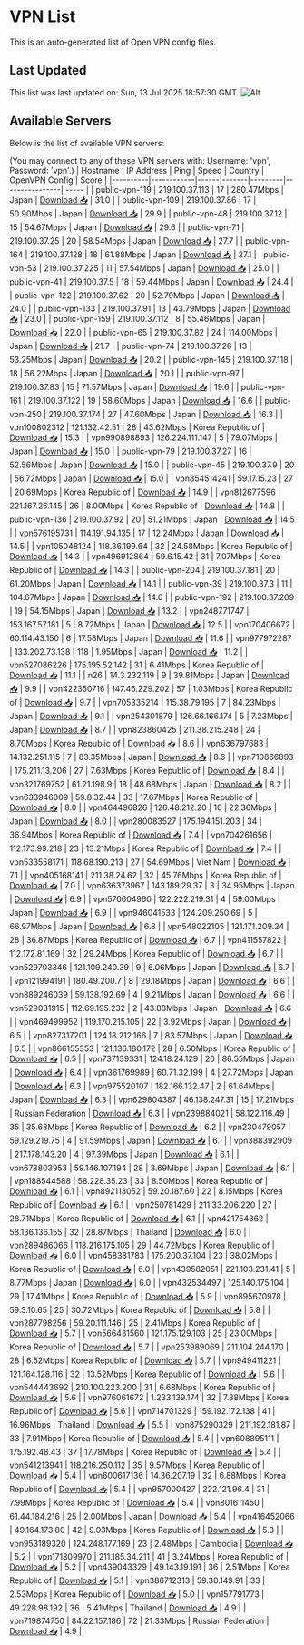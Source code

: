 # VPN List

This is an auto-generated list of Open VPN config files.

## Last Updated

This list was last updated on: Sun, 13 Jul 2025 18:57:30 GMT.
![Alt](https://repobeats.axiom.co/api/embed/186b98318ef1479477931607c1ad7d823f12451f.svg "Repobeats analytics image")

## Available Servers

Below is the list of available VPN servers:

(You may connect to any of these VPN servers with: Username: 'vpn', Password: 'vpn'.)
| Hostname | IP Address | Ping | Speed | Country | OpenVPN Config | Score |
|----------|------------|------|-------|---------|----------------| ----- |
| public-vpn-119 | 219.100.37.113 | 17 | 280.47Mbps | Japan | [Download 📥](./configs/server_0_JP.ovpn) | 31.0 |
| public-vpn-109 | 219.100.37.86 | 17 | 50.90Mbps | Japan | [Download 📥](./configs/server_1_JP.ovpn) | 29.9 |
| public-vpn-48 | 219.100.37.12 | 15 | 54.67Mbps | Japan | [Download 📥](./configs/server_2_JP.ovpn) | 29.6 |
| public-vpn-71 | 219.100.37.25 | 20 | 58.54Mbps | Japan | [Download 📥](./configs/server_3_JP.ovpn) | 27.7 |
| public-vpn-164 | 219.100.37.128 | 18 | 61.88Mbps | Japan | [Download 📥](./configs/server_4_JP.ovpn) | 27.1 |
| public-vpn-53 | 219.100.37.225 | 11 | 57.54Mbps | Japan | [Download 📥](./configs/server_5_JP.ovpn) | 25.0 |
| public-vpn-41 | 219.100.37.5 | 18 | 59.44Mbps | Japan | [Download 📥](./configs/server_6_JP.ovpn) | 24.4 |
| public-vpn-122 | 219.100.37.62 | 20 | 52.79Mbps | Japan | [Download 📥](./configs/server_7_JP.ovpn) | 24.0 |
| public-vpn-133 | 219.100.37.91 | 13 | 43.79Mbps | Japan | [Download 📥](./configs/server_8_JP.ovpn) | 23.0 |
| public-vpn-159 | 219.100.37.112 | 8 | 55.46Mbps | Japan | [Download 📥](./configs/server_9_JP.ovpn) | 22.0 |
| public-vpn-65 | 219.100.37.82 | 24 | 114.00Mbps | Japan | [Download 📥](./configs/server_10_JP.ovpn) | 21.7 |
| public-vpn-74 | 219.100.37.26 | 13 | 53.25Mbps | Japan | [Download 📥](./configs/server_11_JP.ovpn) | 20.2 |
| public-vpn-145 | 219.100.37.118 | 18 | 56.22Mbps | Japan | [Download 📥](./configs/server_12_JP.ovpn) | 20.1 |
| public-vpn-97 | 219.100.37.83 | 15 | 71.57Mbps | Japan | [Download 📥](./configs/server_13_JP.ovpn) | 19.6 |
| public-vpn-161 | 219.100.37.122 | 19 | 58.60Mbps | Japan | [Download 📥](./configs/server_14_JP.ovpn) | 16.6 |
| public-vpn-250 | 219.100.37.174 | 27 | 47.60Mbps | Japan | [Download 📥](./configs/server_15_JP.ovpn) | 16.3 |
| vpn100802312 | 121.132.42.51 | 28 | 43.62Mbps | Korea Republic of | [Download 📥](./configs/server_16_KR.ovpn) | 15.3 |
| vpn990898893 | 126.224.111.147 | 5 | 79.07Mbps | Japan | [Download 📥](./configs/server_17_JP.ovpn) | 15.0 |
| public-vpn-79 | 219.100.37.27 | 16 | 52.56Mbps | Japan | [Download 📥](./configs/server_18_JP.ovpn) | 15.0 |
| public-vpn-45 | 219.100.37.9 | 20 | 56.72Mbps | Japan | [Download 📥](./configs/server_19_JP.ovpn) | 15.0 |
| vpn854514241 | 59.17.15.23 | 27 | 20.69Mbps | Korea Republic of | [Download 📥](./configs/server_20_KR.ovpn) | 14.9 |
| vpn812677596 | 221.167.26.145 | 26 | 8.00Mbps | Korea Republic of | [Download 📥](./configs/server_21_KR.ovpn) | 14.8 |
| public-vpn-136 | 219.100.37.92 | 20 | 51.21Mbps | Japan | [Download 📥](./configs/server_22_JP.ovpn) | 14.5 |
| vpn576195731 | 114.191.94.135 | 17 | 12.24Mbps | Japan | [Download 📥](./configs/server_23_JP.ovpn) | 14.5 |
| vpn105048124 | 118.36.199.64 | 32 | 24.58Mbps | Korea Republic of | [Download 📥](./configs/server_24_KR.ovpn) | 14.3 |
| vpn496912864 | 59.6.15.42 | 31 | 7.07Mbps | Korea Republic of | [Download 📥](./configs/server_25_KR.ovpn) | 14.3 |
| public-vpn-204 | 219.100.37.181 | 20 | 61.20Mbps | Japan | [Download 📥](./configs/server_26_JP.ovpn) | 14.1 |
| public-vpn-39 | 219.100.37.3 | 11 | 104.67Mbps | Japan | [Download 📥](./configs/server_27_JP.ovpn) | 14.0 |
| public-vpn-192 | 219.100.37.209 | 19 | 54.15Mbps | Japan | [Download 📥](./configs/server_28_JP.ovpn) | 13.2 |
| vpn248771747 | 153.167.57.181 | 5 | 8.72Mbps | Japan | [Download 📥](./configs/server_29_JP.ovpn) | 12.5 |
| vpn170406672 | 60.114.43.150 | 6 | 17.58Mbps | Japan | [Download 📥](./configs/server_30_JP.ovpn) | 11.6 |
| vpn977972287 | 133.202.73.138 | 118 | 1.95Mbps | Japan | [Download 📥](./configs/server_31_JP.ovpn) | 11.2 |
| vpn527086226 | 175.195.52.142 | 31 | 6.41Mbps | Korea Republic of | [Download 📥](./configs/server_32_KR.ovpn) | 11.1 |
| n26 | 14.3.232.119 | 9 | 39.81Mbps | Japan | [Download 📥](./configs/server_33_JP.ovpn) | 9.9 |
| vpn422350716 | 147.46.229.202 | 57 | 1.03Mbps | Korea Republic of | [Download 📥](./configs/server_34_KR.ovpn) | 9.7 |
| vpn705335214 | 115.38.79.195 | 7 | 84.23Mbps | Japan | [Download 📥](./configs/server_35_JP.ovpn) | 9.1 |
| vpn254301879 | 126.66.166.174 | 5 | 7.23Mbps | Japan | [Download 📥](./configs/server_36_JP.ovpn) | 8.7 |
| vpn823860425 | 211.38.215.248 | 24 | 8.70Mbps | Korea Republic of | [Download 📥](./configs/server_37_KR.ovpn) | 8.6 |
| vpn636797683 | 14.132.251.115 | 7 | 83.35Mbps | Japan | [Download 📥](./configs/server_38_JP.ovpn) | 8.6 |
| vpn710866893 | 175.211.13.206 | 27 | 7.63Mbps | Korea Republic of | [Download 📥](./configs/server_39_KR.ovpn) | 8.4 |
| vpn321769752 | 61.21.198.9 | 18 | 48.68Mbps | Japan | [Download 📥](./configs/server_40_JP.ovpn) | 8.2 |
| vpn633946009 | 59.8.32.44 | 33 | 17.67Mbps | Korea Republic of | [Download 📥](./configs/server_41_KR.ovpn) | 8.0 |
| vpn464496826 | 126.48.212.20 | 10 | 22.36Mbps | Japan | [Download 📥](./configs/server_42_JP.ovpn) | 8.0 |
| vpn280083527 | 175.194.151.203 | 34 | 36.94Mbps | Korea Republic of | [Download 📥](./configs/server_43_KR.ovpn) | 7.4 |
| vpn704261656 | 112.173.99.218 | 23 | 13.21Mbps | Korea Republic of | [Download 📥](./configs/server_44_KR.ovpn) | 7.4 |
| vpn533558171 | 118.68.190.213 | 27 | 54.69Mbps | Viet Nam | [Download 📥](./configs/server_45_VN.ovpn) | 7.1 |
| vpn405168141 | 211.38.24.62 | 32 | 45.76Mbps | Korea Republic of | [Download 📥](./configs/server_46_KR.ovpn) | 7.0 |
| vpn636373967 | 143.189.29.37 | 3 | 34.95Mbps | Japan | [Download 📥](./configs/server_47_JP.ovpn) | 6.9 |
| vpn570604960 | 122.222.219.31 | 4 | 59.00Mbps | Japan | [Download 📥](./configs/server_48_JP.ovpn) | 6.9 |
| vpn946041533 | 124.209.250.69 | 5 | 66.97Mbps | Japan | [Download 📥](./configs/server_49_JP.ovpn) | 6.8 |
| vpn548022105 | 121.171.209.24 | 28 | 36.87Mbps | Korea Republic of | [Download 📥](./configs/server_50_KR.ovpn) | 6.7 |
| vpn411557822 | 112.172.81.169 | 32 | 29.24Mbps | Korea Republic of | [Download 📥](./configs/server_51_KR.ovpn) | 6.7 |
| vpn529703346 | 121.109.240.39 | 9 | 6.06Mbps | Japan | [Download 📥](./configs/server_52_JP.ovpn) | 6.7 |
| vpn121994191 | 180.49.200.7 | 8 | 29.18Mbps | Japan | [Download 📥](./configs/server_53_JP.ovpn) | 6.6 |
| vpn889246039 | 59.138.192.69 | 4 | 9.21Mbps | Japan | [Download 📥](./configs/server_54_JP.ovpn) | 6.6 |
| vpn529031915 | 112.69.195.232 | 2 | 43.88Mbps | Japan | [Download 📥](./configs/server_55_JP.ovpn) | 6.6 |
| vpn469499952 | 119.170.215.105 | 22 | 3.92Mbps | Japan | [Download 📥](./configs/server_56_JP.ovpn) | 6.5 |
| vpn827317201 | 124.18.212.166 | 7 | 83.57Mbps | Japan | [Download 📥](./configs/server_57_JP.ovpn) | 6.5 |
| vpn866155353 | 121.136.180.172 | 28 | 6.50Mbps | Korea Republic of | [Download 📥](./configs/server_58_KR.ovpn) | 6.5 |
| vpn737139331 | 124.18.24.129 | 20 | 86.55Mbps | Japan | [Download 📥](./configs/server_59_JP.ovpn) | 6.4 |
| vpn361769989 | 60.71.32.199 | 4 | 27.72Mbps | Japan | [Download 📥](./configs/server_60_JP.ovpn) | 6.3 |
| vpn975520107 | 182.166.132.47 | 2 | 61.64Mbps | Japan | [Download 📥](./configs/server_61_JP.ovpn) | 6.3 |
| vpn629804387 | 46.138.247.31 | 15 | 17.21Mbps | Russian Federation | [Download 📥](./configs/server_62_RU.ovpn) | 6.3 |
| vpn239884021 | 58.122.116.49 | 35 | 35.68Mbps | Korea Republic of | [Download 📥](./configs/server_63_KR.ovpn) | 6.2 |
| vpn230479057 | 59.129.219.75 | 4 | 91.59Mbps | Japan | [Download 📥](./configs/server_64_JP.ovpn) | 6.1 |
| vpn388392909 | 217.178.143.20 | 4 | 97.39Mbps | Japan | [Download 📥](./configs/server_65_JP.ovpn) | 6.1 |
| vpn678803953 | 59.146.107.194 | 28 | 3.69Mbps | Japan | [Download 📥](./configs/server_66_JP.ovpn) | 6.1 |
| vpn188544588 | 58.228.35.23 | 33 | 8.50Mbps | Korea Republic of | [Download 📥](./configs/server_67_KR.ovpn) | 6.1 |
| vpn892113052 | 59.20.187.60 | 22 | 8.15Mbps | Korea Republic of | [Download 📥](./configs/server_68_KR.ovpn) | 6.1 |
| vpn250781429 | 211.33.206.220 | 27 | 28.71Mbps | Korea Republic of | [Download 📥](./configs/server_69_KR.ovpn) | 6.1 |
| vpn421754362 | 58.136.136.155 | 32 | 28.87Mbps | Thailand | [Download 📥](./configs/server_70_TH.ovpn) | 6.0 |
| vpn289486066 | 118.216.175.105 | 29 | 44.72Mbps | Korea Republic of | [Download 📥](./configs/server_71_KR.ovpn) | 6.0 |
| vpn458381783 | 175.200.37.104 | 23 | 38.02Mbps | Korea Republic of | [Download 📥](./configs/server_72_KR.ovpn) | 6.0 |
| vpn439582051 | 221.103.231.41 | 5 | 8.77Mbps | Japan | [Download 📥](./configs/server_73_JP.ovpn) | 6.0 |
| vpn432534497 | 125.140.175.104 | 29 | 17.41Mbps | Korea Republic of | [Download 📥](./configs/server_74_KR.ovpn) | 5.9 |
| vpn895670978 | 59.3.10.65 | 25 | 30.72Mbps | Korea Republic of | [Download 📥](./configs/server_75_KR.ovpn) | 5.8 |
| vpn287798256 | 59.20.111.146 | 25 | 2.41Mbps | Korea Republic of | [Download 📥](./configs/server_76_KR.ovpn) | 5.7 |
| vpn566431560 | 121.175.129.103 | 25 | 23.00Mbps | Korea Republic of | [Download 📥](./configs/server_77_KR.ovpn) | 5.7 |
| vpn253989069 | 211.104.244.170 | 28 | 6.52Mbps | Korea Republic of | [Download 📥](./configs/server_78_KR.ovpn) | 5.7 |
| vpn949411221 | 121.164.128.116 | 32 | 13.52Mbps | Korea Republic of | [Download 📥](./configs/server_79_KR.ovpn) | 5.6 |
| vpn544443692 | 210.100.223.200 | 31 | 6.68Mbps | Korea Republic of | [Download 📥](./configs/server_80_KR.ovpn) | 5.6 |
| vpn976061672 | 1.233.139.174 | 32 | 7.88Mbps | Korea Republic of | [Download 📥](./configs/server_81_KR.ovpn) | 5.6 |
| vpn714701329 | 159.192.172.138 | 41 | 16.96Mbps | Thailand | [Download 📥](./configs/server_82_TH.ovpn) | 5.5 |
| vpn875290329 | 211.192.181.87 | 33 | 7.91Mbps | Korea Republic of | [Download 📥](./configs/server_83_KR.ovpn) | 5.4 |
| vpn608895111 | 175.192.48.43 | 37 | 17.78Mbps | Korea Republic of | [Download 📥](./configs/server_84_KR.ovpn) | 5.4 |
| vpn541213941 | 118.216.250.112 | 35 | 9.57Mbps | Korea Republic of | [Download 📥](./configs/server_85_KR.ovpn) | 5.4 |
| vpn600617136 | 14.36.207.19 | 32 | 6.88Mbps | Korea Republic of | [Download 📥](./configs/server_86_KR.ovpn) | 5.4 |
| vpn957000427 | 222.121.96.4 | 31 | 7.99Mbps | Korea Republic of | [Download 📥](./configs/server_87_KR.ovpn) | 5.4 |
| vpn801611450 | 61.44.184.216 | 25 | 2.00Mbps | Japan | [Download 📥](./configs/server_88_JP.ovpn) | 5.4 |
| vpn416452066 | 49.164.173.80 | 42 | 9.03Mbps | Korea Republic of | [Download 📥](./configs/server_89_KR.ovpn) | 5.3 |
| vpn953189320 | 124.248.177.169 | 23 | 2.48Mbps | Cambodia | [Download 📥](./configs/server_90_KH.ovpn) | 5.2 |
| vpn171809970 | 211.185.34.211 | 41 | 3.24Mbps | Korea Republic of | [Download 📥](./configs/server_91_KR.ovpn) | 5.2 |
| vpn439043329 | 49.143.19.191 | 36 | 2.51Mbps | Korea Republic of | [Download 📥](./configs/server_92_KR.ovpn) | 5.1 |
| vpn386712313 | 59.30.149.91 | 33 | 2.53Mbps | Korea Republic of | [Download 📥](./configs/server_93_KR.ovpn) | 5.0 |
| vpn157791773 | 49.228.98.192 | 36 | 5.41Mbps | Thailand | [Download 📥](./configs/server_94_TH.ovpn) | 4.9 |
| vpn719874750 | 84.22.157.186 | 72 | 21.33Mbps | Russian Federation | [Download 📥](./configs/server_95_RU.ovpn) | 4.9 |

